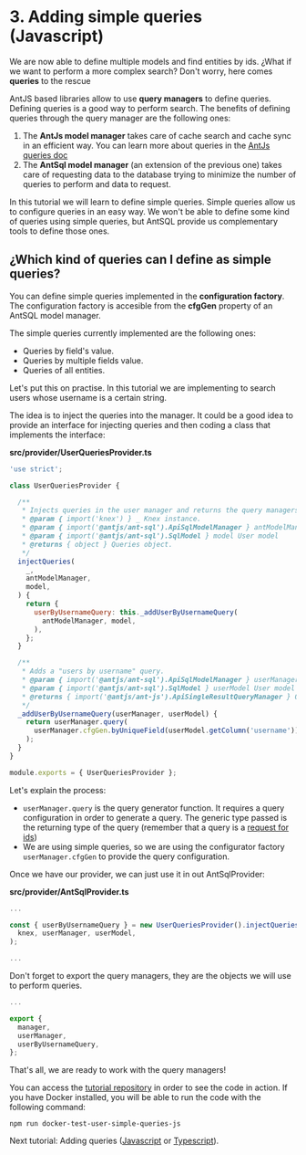 # 3. Adding simple queries (Javascript)

We are now able to define multiple models and find entities by ids. ¿What if we want to perform a more complex search? Don't worry, here comes __queries__ to the rescue

AntJS based libraries allow to use __query managers__ to define queries. Defining queries is a good way to perform search. The benefits of defining queries through the query manager are the following ones:

  1. The __AntJs model manager__ takes care of cache search and cache sync in an efficient way. You can learn more about queries in the [AntJs queries doc](https://notaphplover.github.io/ant-js/fundamentals/queries.html)
  2. The __AntSql model manager__ (an extension of the previous one) takes care of requesting data to the database trying to minimize the number of queries to perform and data to request.

In this tutorial we will learn to define simple queries. Simple queries allow us to configure queries in an easy way. We won't be able to define some kind of queries using simple queries, but AntSQL provide us complementary tools to define those ones.

## ¿Which kind of queries can I define as simple queries?

You can define simple queries implemented in the __configuration factory__. The configuration factory is accesible from the __cfgGen__ property of an AntSQL model manager.

The simple queries currently implemented are the following ones:

  - Queries by field's value.
  - Queries by multiple fields value.
  - Queries of all entities.

Let's put this on practise. In this tutorial we are implementing to search users whose username is a certain string.

The idea is to inject the queries into the manager. It could be a good idea to provide an interface for injecting queries and then coding a class that implements the interface:

__src/provider/UserQueriesProvider.ts__
```javascript
'use strict';

class UserQueriesProvider {

  /**
   * Injects queries in the user manager and returns the query managers generated.
   * @param { import('knex') } _ Knex instance.
   * @param { import('@antjs/ant-sql').ApiSqlModelManager } antModelManager User manager
   * @param { import('@antjs/ant-sql').SqlModel } model User model
   * @returns { object } Queries object.
   */
  injectQueries(
    _,
    antModelManager,
    model,
  ) {
    return {
      userByUsernameQuery: this._addUserByUsernameQuery(
        antModelManager, model,
      ),
    };
  }

  /**
   * Adds a "users by username" query.
   * @param { import('@antjs/ant-sql').ApiSqlModelManager } userManager User manager
   * @param { import('@antjs/ant-sql').SqlModel } userModel User model
   * @returns { import('@antjs/ant-js').ApiSingleResultQueryManager } Query manager created.
   */
  _addUserByUsernameQuery(userManager, userModel) {
    return userManager.query(
      userManager.cfgGen.byUniqueField(userModel.getColumn('username')),
    );
  }
}

module.exports = { UserQueriesProvider };

```

Let's explain the process:

- `userManager.query` is the query generator function. It requires a query configuration in order to generate a query. The generic type passed is the returning type of the query (remember that a query is a [request for ids](https://notaphplover.github.io/ant-js/fundamentals/queries.html))
- We are using simple queries, so we are using the configurator factory `userManager.cfgGen` to provide the query configuration.


Once we have our provider, we can just use it in out AntSqlProvider:

__src/provider/AntSqlProvider.ts__

```typescript
...

const { userByUsernameQuery } = new UserQueriesProvider().injectQueries(
  knex, userManager, userModel,
);

...
```

Don't forget to export the query managers, they are the objects we will use to perform queries.

```typescript
...

export {
  manager,
  userManager,
  userByUsernameQuery,
};

```

That's all, we are ready to work with the query managers!

You can access the [tutorial repository](https://github.com/notaphplover/ant-js-tutorial) in order to see the code in action. If you have Docker installed, you will be able to run the code with the following command:

```
npm run docker-test-user-simple-queries-js
```

Next tutorial: Adding queries ([Javascript](./4_adding_queries_js.md) or [Typescript](./4_adding_queries_ts.md)).

